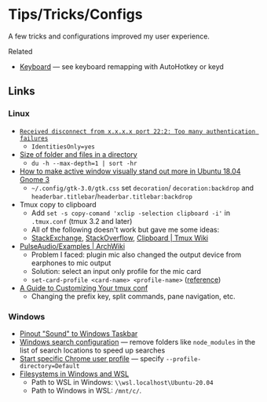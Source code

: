 # Tips/Tricks/Configs

A few tricks and configurations improved my user experience.

Related

- [Keyboard](./keyboard.md) — see keyboard remapping with AutoHotkey or keyd

## Links

### Linux

- [`Received disconnect from x.x.x.x port 22:2: Too many authentication failures`](https://www.tecmint.com/fix-ssh-too-many-authentication-failures-error/)
  - `IdentitiesOnly=yes`
- [Size of folder and files in a directory](https://unix.stackexchange.com/questions/185764/how-do-i-get-the-size-of-a-directory-on-the-command-line)
  - `du -h --max-depth=1 | sort -hr`
- [How to make active window visually stand out more in Ubuntu 18.04 Gnome 3](https://askubuntu.com/questions/1098539/how-to-make-active-window-visually-stand-out-more-in-ubuntu-18-04-gnome-3)
  - `~/.config/gtk-3.0/gtk.css` set `decoration`/ `decoration:backdrop` and
    `headerbar.titlebar`/`headerbar.titlebar:backdrop`
- Tmux copy to clipboard
  - Add `set -s copy-comand 'xclip -selection clipboard -i'` in `.tmux.conf`
    (tmux 3.2 and later)
  - All of the following doesn't work but gave me some ideas:
  - [StackExchange](https://unix.stackexchange.com/questions/348913/copy-selection-to-a-clipboard-in-tmux),
    [StackOverflow](https://stackoverflow.com/questions/48129640/how-can-i-copy-text-from-a-tmux-window-to-the-system-clipboard),
    [Clipboard | Tmux Wiki](https://github.com/tmux/tmux/wiki/Clipboard)
- [PulseAudio/Examples | ArchWiki](https://wiki.archlinux.org/title/PulseAudio/Examples)
  - Problem I faced: plugin mic also changed the output device from earphones to
    mic output
  - Solution: select an input only profile for the mic card
  - `set-card-profile <card-name> <profile-name>`
    ([reference](https://wiki.archlinux.org/title/PulseAudio/Examples#Set_the_default_output_sink_profile))
- [A Guide to Customizing Your tmux conf](https://hamvocke.com/blog/a-guide-to-customizing-your-tmux-conf/)
  - Changing the prefix key, split commands, pane navigation, etc.

### Windows

- [Pinout "Sound" to Windows Taskbar](https://superuser.com/questions/1271817/how-to-pin-out-sound-to-windows-taskbar)
- [Windows search configuration](https://devblogs.microsoft.com/windows-search-platform/configuration-and-settings/)
  — remove folders like `node_modules` in the list of search locations to speed
  up searches
- [Start specific Chrome user profile](https://superuser.com/questions/377186/how-do-i-start-chrome-using-a-specified-user-profile)
  — specify `--profile-directory=Default`
- [Filesystems in Windows and WSL](https://learn.microsoft.com/en-us/windows/wsl/filesystems)
  - Path to WSL in Windows: `\\wsl.localhost\Ubuntu-20.04`
  - Path to Windows in WSL: `/mnt/c/`.
